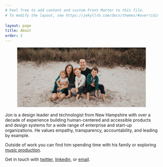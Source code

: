 ```yaml
---
# Feel free to add content and custom Front Matter to this file.
# To modify the layout, see https://jekyllrb.com/docs/themes/#overriding-theme-defaults

layout: page
title: About
order: 2
---
```


<figure><img src="/assets/images/family_photo.jpg" alt="My family"/></figure>

Jon is a design leader and technologist from New Hampshire with over a decade of experience building human-centered and accessible products and design systems for a wide range of enterprise and start-up organizations. He values empathy, transparency, accountability, and leading by example.
      
Outside of work you can find him spending time with his family or exploring <a href="https://soundcloud.com/jon-bergman" target="_blank">music production</a>.

Get in touch with <a href="https://twitter.com/jmbergman" target="_blank">twitter</a>, <a href="https://www.linkedin.com/in/jonmbergman/" target="_blank">linkedin</a>, or <a href="mailto:{{ site.email }}?subject=Hello!">email</a>.